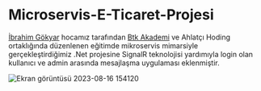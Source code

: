 # Microservis-E-Ticaret-Projesi

[İbrahim Gökyar](https://www.linkedin.com/in/ibrahimgokyar/) hocamız tarafından [Btk Akademi](https://www.btkakademi.gov.tr/) ve Ahlatçı Hoding ortaklığında düzenlenen eğitimde mikroservis mimarsiyle gerçekleştirdiğimiz .Net projesine SignalR teknolojisi yardımıyla login olan kullanıcı ve admin arasında mesajlaşma uygulaması eklenmiştir.



![Ekran görüntüsü 2023-08-16 154120](https://github.com/berkayldzz/Microservis-E-Ticaret-Projesi/assets/129628281/3f29b08d-1ed7-4915-9c0d-c997e0b84344)


